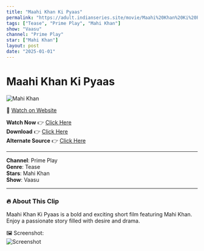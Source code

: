 ```yaml
---
title: "Maahi Khan Ki Pyaas"
permalink: "https://adult.indianseries.site/movie/Maahi%20Khan%20Ki%20Pyaas"
tags: ["Tease", "Prime Play", "Mahi Khan"]
show: "Vaasu"
channel: "Prime Play"
star: ["Mahi Khan"]
layout: post
date: "2025-01-01"
---
```


# Maahi Khan Ki Pyaas

![Mahi Khan](https://shorts.desisins.com/wp-content/uploads/2024/06/Maahi-Khan-PrimePlay-TellyPlay.com_.jpg)

🔗 [Watch on Website](https://adult.indianseries.site/movie/Maahi%20Khan%20Ki%20Pyaas)

**Watch Now** 👉 [Click Here](https://adult.indianseries.site/movie/Maahi%20Khan%20Ki%20Pyaas)  
**Download** 👉 [Click Here](https://adult.indianseries.site/movie/Maahi%20Khan%20Ki%20Pyaas)  
**Alternate Source** 👉 [Click Here](https://adult.indianseries.site/movie/Maahi%20Khan%20Ki%20Pyaas)

---

**Channel**: Prime Play  
**Genre**: Tease  
**Stars**: Mahi Khan  
**Show**: Vaasu

---

### 🔥 About This Clip

Maahi Khan Ki Pyaas is a bold and exciting short film featuring Mahi Khan. Enjoy a passionate story filled with desire and drama.
 
🖼️ Screenshot:  
![Screenshot](https://shorts.desisins.com/wp-content/uploads/2024/06/Maahi-Khan-PrimePlay-TellyPlay.com_.jpg)
